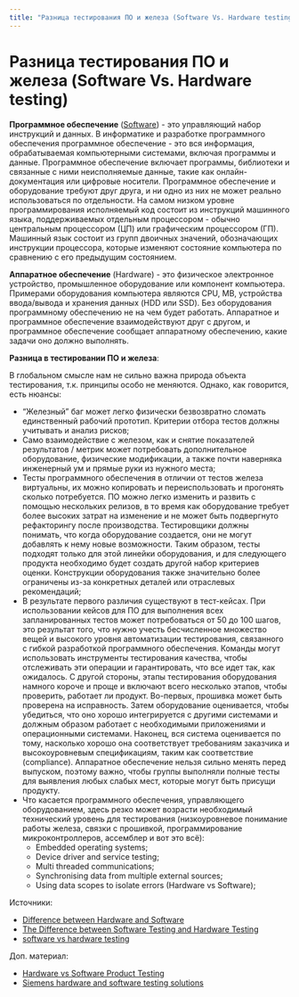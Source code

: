 ```yaml
---
title: "Разница тестирования ПО и железа (Software Vs. Hardware testing)"
---
```


# Разница тестирования ПО и железа (Software Vs. Hardware testing)

**Программное обеспечение** ([Software](https://en.wikipedia.org/wiki/Software)) - это управляющий набор инструкций и данных. В информатике и разработке программного обеспечения программное обеспечение - это вся информация, обрабатываемая компьютерными системами, включая программы и данные. Программное обеспечение включает программы, библиотеки и связанные с ними неисполняемые данные, такие как онлайн-документация или цифровые носители. Программное обеспечение и оборудование требуют друг друга, и ни одно из них не может реально использоваться по отдельности. На самом низком уровне программирования исполняемый код состоит из инструкций машинного языка, поддерживаемых отдельным процессором - обычно центральным процессором (ЦП) или графическим процессором (ГП). Машинный язык состоит из групп двоичных значений, обозначающих инструкции процессора, которые изменяют состояние компьютера по сравнению с его предыдущим состоянием.

**Аппаратное обеспечение** (Hardware) - это физическое электронное устройство, промышленное оборудование или компонент компьютера. Примерами оборудования компьютера являются CPU, MB, устройства ввода/вывода и хранения данных (HDD или SSD). Без оборудования программному обеспечению не на чем будет работать. Аппаратное и программное обеспечение взаимодействуют друг с другом, и программное обеспечение сообщает аппаратному обеспечению, какие задачи оно должно выполнять.

**Разница в тестировании ПО и железа**:

В глобальном смысле нам не сильно важна природа объекта тестирования, т.к. принципы особо не меняются. Однако, как говорится, есть нюансы:

* “Железный” баг может легко физически безвозвратно сломать единственный рабочий прототип. Критерии отбора тестов должны учитывать и анализ рисков;
* Само взаимодействие с железом, как и снятие показателей результатов / метрик может потребовать дополнительное оборудование, физические модификации, а также почти наверняка инженерный ум и прямые руки из нужного места;
* Тесты программного обеспечения в отличии от тестов железа виртуальны, их можно копировать и переиспользовать и прогонять сколько потребуется. ПО можно легко изменить и развить с помощью нескольких релизов, в то время как оборудование требует более высоких затрат на изменение и не может быть подвергнуто рефакторингу после производства. Тестировщики должны понимать, что когда оборудование создается, они не могут добавлять к нему новые возможности. Таким образом, тесты подходят только для этой линейки оборудования, и для следующего продукта необходимо будет создать другой набор критериев оценки. Конструкции оборудования также значительно более ограничены из-за конкретных деталей или отраслевых рекомендаций;
* В результате первого различия существуют в тест-кейсах. При использовании кейсов для ПО для выполнения всех запланированных тестов может потребоваться от 50 до 100 шагов, это результат того, что нужно учесть бесчисленное множество вещей и высокого уровня автоматизации тестирования, связанного с гибкой разработкой программного обеспечения. Команды могут использовать инструменты тестирования качества, чтобы отслеживать эти операции и гарантировать, что все идет так, как ожидалось. С другой стороны, этапы тестирования оборудования намного короче и проще и включают всего несколько этапов, чтобы проверить, работает ли продукт. Во-первых, прошивка может быть проверена на исправность. Затем оборудование оценивается, чтобы убедиться, что оно хорошо интегрируется с другими системами и должным образом работает с необходимыми приложениями и операционными системами. Наконец, вся система оценивается по тому, насколько хорошо она соответствует требованиям заказчика и высокоуровневым спецификациям, таким как соответствие (compliance). Аппаратное обеспечение нельзя сильно менять перед выпуском, поэтому важно, чтобы группы выполняли полные тесты для выявления любых слабых мест, которые могут быть присущи продукту.
* Что касается программного обеспечения, управляющего оборудованием, здесь резко может возрасти необходимый технический уровень для тестирования (низкоуровневое понимание работы железа, связки с прошивкой, программирование микроконтроллеров, ассемблер и вот это всё):
  * Embedded operating systems;
  * Device driver and service testing;
  * Multi threaded communications;
  * Synchronising data from multiple external sources;
  * Using data scopes to isolate errors (Hardware vs Software);

Источники:

* [Difference between Hardware and Software](https://www.guru99.com/hardware-vs-software-difference.html)
* [The Difference between Software Testing and Hardware Testing](https://www.techwell.com/techwell-insights/2017/03/difference-between-software-testing-and-hardware-testing?\_\_cf\_chl\_captcha\_tk\_\_=pmd\_dMswbG.OAQqO6tWy60YvKfgPLiHrKsEnWLd1kCA6LF0-1632916018-0-gqNtZGzNAxCjcnBszQjR)
* [software vs hardware testing](http://www.sqaforums.com/forums/general-discussion/43191-software-vs-hardware-testing.html)

Доп. материал:

* [Hardware vs Software Product Testing](https://medium.com/somiacx/hardware-vs-software-product-testing-7c61fb083ddf)
* [Siemens hardware and software testing solutions](https://www.plm.automation.siemens.com/global/en/products/simulation-test/testing.html)
